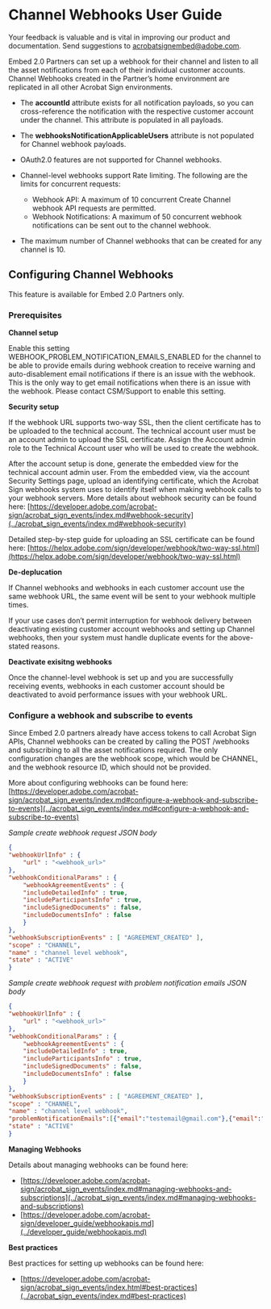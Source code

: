 # Channel Webhooks User Guide

<InlineAlert slots="text" />

Your feedback is valuable and is vital in improving our product and documentation. Send suggestions to [acrobatsignembed@adobe.com](mailto:acrobatsignembed%40adobe.com).

Embed 2.0 Partners can set up a webhook for their channel and listen to all the asset notifications from each of their individual customer accounts. Channel Webhooks created in the Partner’s home environment are replicated in all other Acrobat Sign environments.

- The **accountId** attribute exists for all notification payloads, so you can cross-reference the notification with the respective customer account under the channel. This attribute is populated in all payloads.

- The **webhooksNotificationApplicableUsers** attribute is not populated for Channel webhook payloads.

- OAuth2.0 features are not supported for Channel webhooks.

- Channel-level webhooks support Rate limiting. The following are the limits for concurrent requests: 
  - Webhook API: A maximum of 10 concurrent Create Channel webhook API requests are permitted.
  - Webhook Notifications: A maximum of 50 concurrent webhook notifications can be sent out to the channel webhook.

- The maximum number of Channel webhooks that can be created for any channel is 10.

## Configuring Channel Webhooks

<InlineAlert slots="text" />

This feature is available for Embed 2.0 Partners only.

### Prerequisites

**Channel setup**

Enable this setting WEBHOOK_PROBLEM_NOTIFICATION_EMAILS_ENABLED for the channel to be able to provide emails during webhook creation to receive warning and auto-disablement email notifications if there is an issue with the webhook. This is the only way to get email notifications when there is an issue with the webhook. Please contact CSM/Support to enable this setting.

**Security setup**

If the webhook URL supports two-way SSL, then the client certificate has to be uploaded to the technical account. The technical account user must be an account admin to upload the SSL certificate. Assign the Account admin role to the Technical Account user who will be used to create the webhook.

After the account setup is done, generate the embedded view for the technical account admin user. From the embedded view, via the account Security Settings page, upload an identifying certificate, which the Acrobat Sign webhooks system uses to identify itself when making webhook calls to your webhook servers. More details about webhook security can be found here: [https://developer.adobe.com/acrobat-sign/acrobat_sign_events/index.md#webhook-security](../acrobat_sign_events/index.md#webhook-security)

Detailed step-by-step guide for uploading an SSL certificate can be found here: [https://helpx.adobe.com/sign/developer/webhook/two-way-ssl.html](https://helpx.adobe.com/sign/developer/webhook/two-way-ssl.html)

**De-deplucation**

If Channel webhooks and webhooks in each customer account use the same webhook URL, the same event will be sent to your webhook multiple times.

If your use cases don’t permit interruption for webhook delivery between deactivating existing customer account webhooks and setting up Channel webhooks, then your system must handle duplicate events for the above-stated reasons.

**Deactivate exisitng webhooks**

Once the channel-level webhook is set up and you are successfully receiving events, webhooks in each customer account should be deactivated to avoid performance issues with your webhook URL.

### Configure a webhook and subscribe to events

Since Embed 2.0 partners already have access tokens to call Acrobat Sign APIs, Channel webhooks can be created by calling the POST /webhooks and subscribing to all the asset notifications required. The only configuration changes are the webhook scope, which would be CHANNEL, and the webhook resource ID, which should not be provided.

More about configuring webhooks can be found here: [https://developer.adobe.com/acrobat-sign/acrobat_sign_events/index.md#configure-a-webhook-and-subscribe-to-events](../acrobat_sign_events/index.md#configure-a-webhook-and-subscribe-to-events)

*Sample create webhook request JSON body*

```json
{
"webhookUrlInfo" : {
    "url" : "<webhook_url>"
},
"webhookConditionalParams" : {
    "webhookAgreementEvents" : {
    "includeDetailedInfo" : true,
    "includeParticipantsInfo" : true,
    "includeSignedDocuments" : false,
    "includeDocumentsInfo" : false
    }
},
"webhookSubscriptionEvents" : [ "AGREEMENT_CREATED" ],
"scope" : "CHANNEL",
"name" : "channel level webhook",
"state" : "ACTIVE"
}
```

*Sample create webhook request with problem notification emails JSON body*

```json
{
"webhookUrlInfo" : {
    "url" : "<webhook_url>"
},
"webhookConditionalParams" : {
    "webhookAgreementEvents" : {
    "includeDetailedInfo" : true,
    "includeParticipantsInfo" : true,
    "includeSignedDocuments" : false,
    "includeDocumentsInfo" : false
    }
},
"webhookSubscriptionEvents" : [ "AGREEMENT_CREATED" ],
"scope" : "CHANNEL",
"name" : "channel level webhook",
"problemNotificationEmails":[{"email":"testemail@gmail.com"},{"email":"testemail2@gmail.com"}],
"state" : "ACTIVE"
}
```

**Managing Webhooks**

Details about managing webhooks can be found here:

- [https://developer.adobe.com/acrobat-sign/acrobat_sign_events/index.md#managing-webhooks-and-subscriptions](../acrobat_sign_events/index.md#managing-webhooks-and-subscriptions)
- [https://developer.adobe.com/acrobat-sign/developer_guide/webhookapis.md](../developer_guide/webhookapis.md)

**Best practices**

Best practices for setting up webhooks can be found here:

- [https://developer.adobe.com/acrobat-sign/acrobat_sign_events/index.html#best-practices](../acrobat_sign_events/index.md#best-practices)
